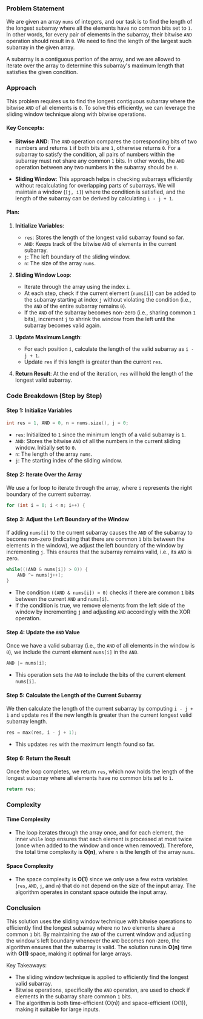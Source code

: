 ### Problem Statement

We are given an array `nums` of integers, and our task is to find the length of the longest subarray where all the elements have no common bits set to `1`. In other words, for every pair of elements in the subarray, their bitwise `AND` operation should result in `0`. We need to find the length of the largest such subarray in the given array.

A subarray is a contiguous portion of the array, and we are allowed to iterate over the array to determine this subarray's maximum length that satisfies the given condition.

### Approach

This problem requires us to find the longest contiguous subarray where the bitwise `AND` of all elements is `0`. To solve this efficiently, we can leverage the sliding window technique along with bitwise operations.

#### Key Concepts:
- **Bitwise AND**: The `AND` operation compares the corresponding bits of two numbers and returns `1` if both bits are `1`, otherwise returns `0`. For a subarray to satisfy the condition, all pairs of numbers within the subarray must not share any common `1` bits. In other words, the `AND` operation between any two numbers in the subarray should be `0`.
  
- **Sliding Window**: This approach helps in checking subarrays efficiently without recalculating for overlapping parts of subarrays. We will maintain a window (`[j, i]`) where the condition is satisfied, and the length of the subarray can be derived by calculating `i - j + 1`.

#### Plan:
1. **Initialize Variables**:
   - `res`: Stores the length of the longest valid subarray found so far.
   - `AND`: Keeps track of the bitwise `AND` of elements in the current subarray.
   - `j`: The left boundary of the sliding window.
   - `n`: The size of the array `nums`.
   
2. **Sliding Window Loop**:
   - Iterate through the array using the index `i`.
   - At each step, check if the current element (`nums[i]`) can be added to the subarray starting at index `j` without violating the condition (i.e., the `AND` of the entire subarray remains `0`).
   - If the `AND` of the subarray becomes non-zero (i.e., sharing common `1` bits), increment `j` to shrink the window from the left until the subarray becomes valid again.
   
3. **Update Maximum Length**:
   - For each position `i`, calculate the length of the valid subarray as `i - j + 1`.
   - Update `res` if this length is greater than the current `res`.

4. **Return Result**: At the end of the iteration, `res` will hold the length of the longest valid subarray.

### Code Breakdown (Step by Step)

#### Step 1: Initialize Variables

```cpp
int res = 1, AND = 0, n = nums.size(), j = 0;
```
- `res`: Initialized to `1` since the minimum length of a valid subarray is `1`.
- `AND`: Stores the bitwise `AND` of all the numbers in the current sliding window. Initially set to `0`.
- `n`: The length of the array `nums`.
- `j`: The starting index of the sliding window.

#### Step 2: Iterate Over the Array

We use a for loop to iterate through the array, where `i` represents the right boundary of the current subarray.

```cpp
for (int i = 0; i < n; i++) {
```

#### Step 3: Adjust the Left Boundary of the Window

If adding `nums[i]` to the current subarray causes the `AND` of the subarray to become non-zero (indicating that there are common `1` bits between the elements in the window), we adjust the left boundary of the window by incrementing `j`. This ensures that the subarray remains valid, i.e., its `AND` is zero.

```cpp
while(((AND & nums[i]) > 0)) {
    AND ^= nums[j++];
}
```
- The condition `((AND & nums[i]) > 0)` checks if there are common `1` bits between the current `AND` and `nums[i]`.
- If the condition is true, we remove elements from the left side of the window by incrementing `j` and adjusting `AND` accordingly with the XOR operation.

#### Step 4: Update the `AND` Value

Once we have a valid subarray (i.e., the `AND` of all elements in the window is `0`), we include the current element `nums[i]` in the `AND`.

```cpp
AND |= nums[i];
```
- This operation sets the `AND` to include the bits of the current element `nums[i]`.

#### Step 5: Calculate the Length of the Current Subarray

We then calculate the length of the current subarray by computing `i - j + 1` and update `res` if the new length is greater than the current longest valid subarray length.

```cpp
res = max(res, i - j + 1);
```
- This updates `res` with the maximum length found so far.

#### Step 6: Return the Result

Once the loop completes, we return `res`, which now holds the length of the longest subarray where all elements have no common bits set to `1`.

```cpp
return res;
```

### Complexity

#### Time Complexity

- The loop iterates through the array once, and for each element, the inner `while` loop ensures that each element is processed at most twice (once when added to the window and once when removed). Therefore, the total time complexity is **O(n)**, where `n` is the length of the array `nums`.

#### Space Complexity

- The space complexity is **O(1)** since we only use a few extra variables (`res`, `AND`, `j`, and `n`) that do not depend on the size of the input array. The algorithm operates in constant space outside the input array.

### Conclusion

This solution uses the sliding window technique with bitwise operations to efficiently find the longest subarray where no two elements share a common `1` bit. By maintaining the `AND` of the current window and adjusting the window's left boundary whenever the `AND` becomes non-zero, the algorithm ensures that the subarray is valid. The solution runs in **O(n)** time with **O(1)** space, making it optimal for large arrays.

Key Takeaways:
- The sliding window technique is applied to efficiently find the longest valid subarray.
- Bitwise operations, specifically the `AND` operation, are used to check if elements in the subarray share common `1` bits.
- The algorithm is both time-efficient (O(n)) and space-efficient (O(1)), making it suitable for large inputs.